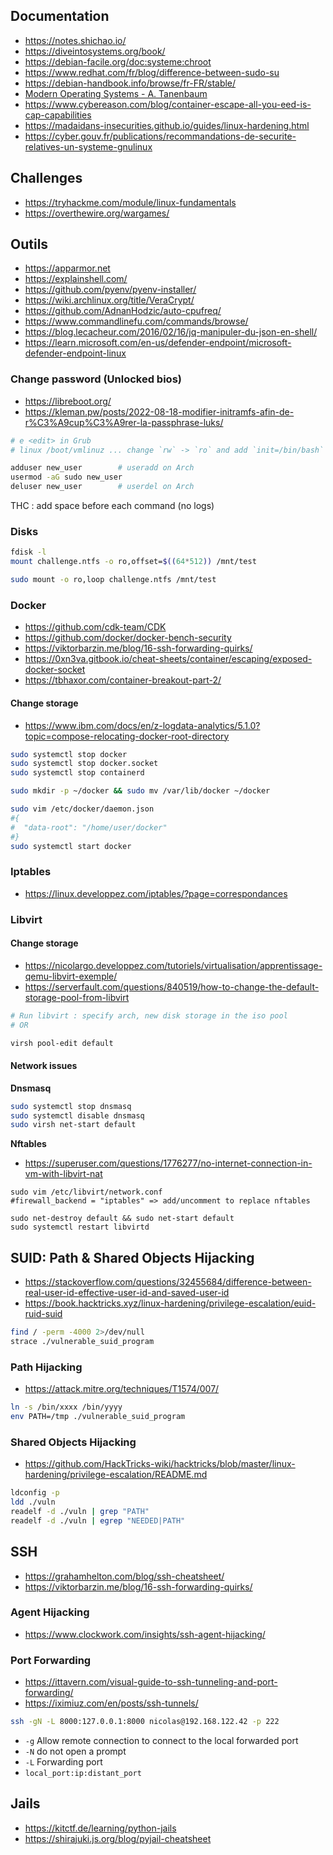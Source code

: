 ## Documentation

- https://notes.shichao.io/
- https://diveintosystems.org/book/
- https://debian-facile.org/doc:systeme:chroot
- https://www.redhat.com/fr/blog/difference-between-sudo-su
- https://debian-handbook.info/browse/fr-FR/stable/
- [Modern Operating Systems - A. Tanenbaum](https://csc-knu.github.io/sys-prog/books/Andrew%20S.%20Tanenbaum%20-%20Modern%20Operating%20Systems.pdf)
- https://www.cybereason.com/blog/container-escape-all-you-eed-is-cap-capabilities
- https://madaidans-insecurities.github.io/guides/linux-hardening.html
- https://cyber.gouv.fr/publications/recommandations-de-securite-relatives-un-systeme-gnulinux

## Challenges

- https://tryhackme.com/module/linux-fundamentals
- https://overthewire.org/wargames/

## Outils

- https://apparmor.net
- https://explainshell.com/
- https://github.com/pyenv/pyenv-installer/
- https://wiki.archlinux.org/title/VeraCrypt/
- https://github.com/AdnanHodzic/auto-cpufreq/
- https://www.commandlinefu.com/commands/browse/
- https://blog.lecacheur.com/2016/02/16/jq-manipuler-du-json-en-shell/
- https://learn.microsoft.com/en-us/defender-endpoint/microsoft-defender-endpoint-linux

### Change password (Unlocked bios)

- https://libreboot.org/
- https://kleman.pw/posts/2022-08-18-modifier-initramfs-afin-de-r%C3%A9cup%C3%A9rer-la-passphrase-luks/

```bash
# e <edit> in Grub
# linux /boot/vmlinuz ... change `rw` -> `ro` and add `init=/bin/bash`

adduser new_user		# useradd on Arch
usermod -aG sudo new_user
deluser new_user		# userdel on Arch
```

THC : add space before each command (no logs)


### Disks

```bash
fdisk -l
mount challenge.ntfs -o ro,offset=$((64*512)) /mnt/test
```

```bash
sudo mount -o ro,loop challenge.ntfs /mnt/test
```

### Docker

- https://github.com/cdk-team/CDK
- https://github.com/docker/docker-bench-security
- https://viktorbarzin.me/blog/16-ssh-forwarding-quirks/
- https://0xn3va.gitbook.io/cheat-sheets/container/escaping/exposed-docker-socket
- https://tbhaxor.com/container-breakout-part-2/

#### Change storage

- https://www.ibm.com/docs/en/z-logdata-analytics/5.1.0?topic=compose-relocating-docker-root-directory

```bash
sudo systemctl stop docker
sudo systemctl stop docker.socket
sudo systemctl stop containerd

sudo mkdir -p ~/docker && sudo mv /var/lib/docker ~/docker

sudo vim /etc/docker/daemon.json
#{
#  "data-root": "/home/user/docker"
#}
sudo systemctl start docker
```

### Iptables

- https://linux.developpez.com/iptables/?page=correspondances

### Libvirt

#### Change storage

- https://nicolargo.developpez.com/tutoriels/virtualisation/apprentissage-qemu-libvirt-exemple/
- https://serverfault.com/questions/840519/how-to-change-the-default-storage-pool-from-libvirt

```bash
# Run libvirt : specify arch, new disk storage in the iso pool
# OR

virsh pool-edit default
```

#### Network issues

**Dnsmasq**

```bash
sudo systemctl stop dnsmasq
sudo systemctl disable dnsmasq
sudo virsh net-start default
```

**Nftables**

- https://superuser.com/questions/1776277/no-internet-connection-in-vm-with-libvirt-nat

```
sudo vim /etc/libvirt/network.conf
#firewall_backend = "iptables" => add/uncomment to replace nftables

sudo net-destroy default && sudo net-start default
sudo systemctl restart libvirtd
```


## SUID: Path & Shared Objects Hijacking

- https://stackoverflow.com/questions/32455684/difference-between-real-user-id-effective-user-id-and-saved-user-id
- https://book.hacktricks.xyz/linux-hardening/privilege-escalation/euid-ruid-suid

```bash
find / -perm -4000 2>/dev/null
strace ./vulnerable_suid_program
```

### Path Hijacking

- https://attack.mitre.org/techniques/T1574/007/

```bash
ln -s /bin/xxxx /bin/yyyy
env PATH=/tmp ./vulnerable_suid_program
```

### Shared Objects Hijacking

- https://github.com/HackTricks-wiki/hacktricks/blob/master/linux-hardening/privilege-escalation/README.md

```bash
ldconfig -p
ldd ./vuln
readelf -d ./vuln | grep "PATH"
readelf -d ./vuln | egrep "NEEDED|PATH"
```

## SSH

- https://grahamhelton.com/blog/ssh-cheatsheet/
- https://viktorbarzin.me/blog/16-ssh-forwarding-quirks/

### Agent Hijacking

- https://www.clockwork.com/insights/ssh-agent-hijacking/

### Port Forwarding

- https://ittavern.com/visual-guide-to-ssh-tunneling-and-port-forwarding/
- https://iximiuz.com/en/posts/ssh-tunnels/

```bash
ssh -gN -L 8000:127.0.0.1:8000 nicolas@192.168.122.42 -p 222
```

- `-g` Allow remote connection to connect to the local forwarded port
- `-N` do not open a prompt
- `-L` Forwarding port
- `local_port:ip:distant_port`

## Jails

- https://kitctf.de/learning/python-jails
- https://shirajuki.js.org/blog/pyjail-cheatsheet
